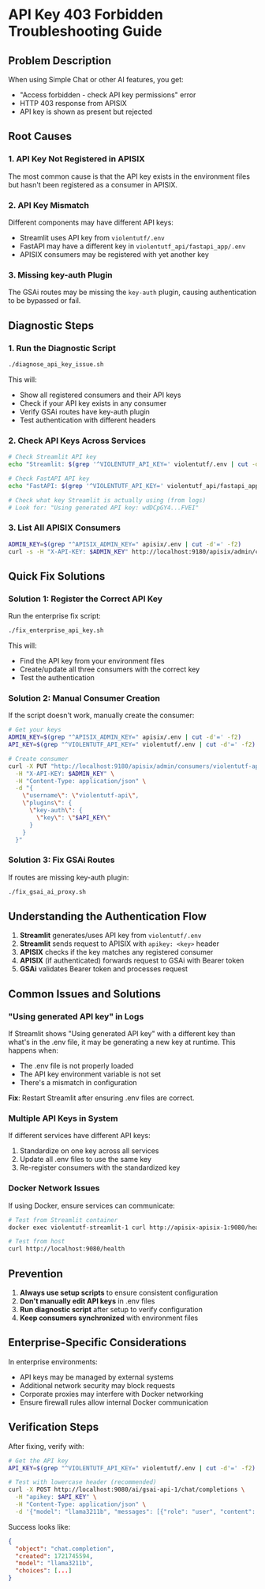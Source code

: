 # API Key 403 Forbidden Troubleshooting Guide

## Problem Description
When using Simple Chat or other AI features, you get:
- "Access forbidden - check API key permissions" error
- HTTP 403 response from APISIX
- API key is shown as present but rejected

## Root Causes

### 1. API Key Not Registered in APISIX
The most common cause is that the API key exists in the environment files but hasn't been registered as a consumer in APISIX.

### 2. API Key Mismatch
Different components may have different API keys:
- Streamlit uses API key from `violentutf/.env`
- FastAPI may have a different key in `violentutf_api/fastapi_app/.env`
- APISIX consumers may be registered with yet another key

### 3. Missing key-auth Plugin
The GSAi routes may be missing the `key-auth` plugin, causing authentication to be bypassed or fail.

## Diagnostic Steps

### 1. Run the Diagnostic Script
```bash
./diagnose_api_key_issue.sh
```

This will:
- Show all registered consumers and their API keys
- Check if your API key exists in any consumer
- Verify GSAi routes have key-auth plugin
- Test authentication with different headers

### 2. Check API Keys Across Services

```bash
# Check Streamlit API key
echo "Streamlit: $(grep '^VIOLENTUTF_API_KEY=' violentutf/.env | cut -d'=' -f2)"

# Check FastAPI API key
echo "FastAPI: $(grep '^VIOLENTUTF_API_KEY=' violentutf_api/fastapi_app/.env | cut -d'=' -f2)"

# Check what key Streamlit is actually using (from logs)
# Look for: "Using generated API key: wdDCpGY4...FVEI"
```

### 3. List All APISIX Consumers
```bash
ADMIN_KEY=$(grep "^APISIX_ADMIN_KEY=" apisix/.env | cut -d'=' -f2)
curl -s -H "X-API-KEY: $ADMIN_KEY" http://localhost:9180/apisix/admin/consumers | jq '.list[].value | {username, key: .plugins."key-auth".key}'
```

## Quick Fix Solutions

### Solution 1: Register the Correct API Key
Run the enterprise fix script:
```bash
./fix_enterprise_api_key.sh
```

This will:
- Find the API key from your environment files
- Create/update all three consumers with the correct key
- Test the authentication

### Solution 2: Manual Consumer Creation
If the script doesn't work, manually create the consumer:

```bash
# Get your keys
ADMIN_KEY=$(grep "^APISIX_ADMIN_KEY=" apisix/.env | cut -d'=' -f2)
API_KEY=$(grep "^VIOLENTUTF_API_KEY=" violentutf/.env | cut -d'=' -f2)

# Create consumer
curl -X PUT "http://localhost:9180/apisix/admin/consumers/violentutf-api" \
  -H "X-API-KEY: $ADMIN_KEY" \
  -H "Content-Type: application/json" \
  -d "{
    \"username\": \"violentutf-api\",
    \"plugins\": {
      \"key-auth\": {
        \"key\": \"$API_KEY\"
      }
    }
  }"
```

### Solution 3: Fix GSAi Routes
If routes are missing key-auth plugin:
```bash
./fix_gsai_ai_proxy.sh
```

## Understanding the Authentication Flow

1. **Streamlit** generates/uses API key from `violentutf/.env`
2. **Streamlit** sends request to APISIX with `apikey: <key>` header
3. **APISIX** checks if the key matches any registered consumer
4. **APISIX** (if authenticated) forwards request to GSAi with Bearer token
5. **GSAi** validates Bearer token and processes request

## Common Issues and Solutions

### "Using generated API key" in Logs
If Streamlit shows "Using generated API key" with a different key than what's in the .env file, it may be generating a new key at runtime. This happens when:
- The .env file is not properly loaded
- The API key environment variable is not set
- There's a mismatch in configuration

**Fix**: Restart Streamlit after ensuring .env files are correct.

### Multiple API Keys in System
If different services have different API keys:
1. Standardize on one key across all services
2. Update all .env files to use the same key
3. Re-register consumers with the standardized key

### Docker Network Issues
If using Docker, ensure services can communicate:
```bash
# Test from Streamlit container
docker exec violentutf-streamlit-1 curl http://apisix-apisix-1:9080/health

# Test from host
curl http://localhost:9080/health
```

## Prevention

1. **Always use setup scripts** to ensure consistent configuration
2. **Don't manually edit API keys** in .env files
3. **Run diagnostic script** after setup to verify configuration
4. **Keep consumers synchronized** with environment files

## Enterprise-Specific Considerations

In enterprise environments:
- API keys may be managed by external systems
- Additional network security may block requests
- Corporate proxies may interfere with Docker networking
- Ensure firewall rules allow internal Docker communication

## Verification Steps

After fixing, verify with:
```bash
# Get the API key
API_KEY=$(grep "^VIOLENTUTF_API_KEY=" violentutf/.env | cut -d'=' -f2)

# Test with lowercase header (recommended)
curl -X POST http://localhost:9080/ai/gsai-api-1/chat/completions \
  -H "apikey: $API_KEY" \
  -H "Content-Type: application/json" \
  -d '{"model": "llama3211b", "messages": [{"role": "user", "content": "Hello"}], "max_tokens": 50}'
```

Success looks like:
```json
{
  "object": "chat.completion",
  "created": 1721745594,
  "model": "llama3211b",
  "choices": [...]
}
```
